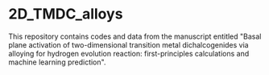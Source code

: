 # 2D_TMDC_alloys
This repository contains codes and data from the manuscript entitled "Basal plane activation of two-dimensional transition metal dichalcogenides via alloying for hydrogen evolution reaction: first-principles calculations and machine learning prediction".
